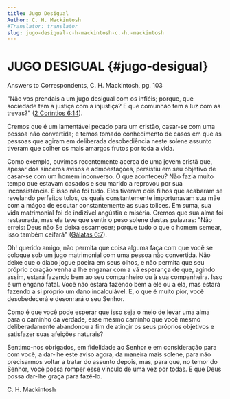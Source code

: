 ```yaml
---
title: Jugo Desigual
Author: C. H. Mackintosh
#Translator: translator
slug: jugo-desigual-c-h-mackintosh-c.-h.-mackintosh
---
```


# JUGO DESIGUAL {#jugo-desigual}

Answers to Correspondents, C. H. Mackintosh, pg. 103

&quot;Não vos prendais a um jugo desigual com os infiéis; porque, que sociedade tem a justiça com a injustiça? E que comunhão tem a luz com as trevas?&quot; ([2 Coríntios 6:14](http://mysword.info/b?r=2Co_6:14)).

Cremos que é um lamentável pecado para um cristão, casar-se com uma pessoa não convertida; e temos tomado conhecimento de casos em que as pessoas que agiram em deliberada desobediência neste solene assunto tiveram que colher os mais amargos frutos por toda a vida.

Como exemplo, ouvimos recentemente acerca de uma jovem cristã que, apesar dos sinceros avisos e admoestações, persistiu em seu objetivo de casar-se com um homem inconverso. O que aconteceu? Não fazia muito tempo que estavam casados e seu marido a reprovou por sua inconsistência. E isso não foi tudo. Eles tiveram dois filhos que acabaram se revelando perfeitos tolos, os quais constantemente importunavam sua mãe com a mágoa de escutar constantemente as suas tolices. Em suma, sua vida matrimonial foi de indizível angústia e miséria. Cremos que sua alma foi restaurada, mas ela teve que sentir o peso solene destas palavras: &quot;Não erreis: Deus não Se deixa escarnecer; porque tudo o que o homem semear, isso também ceifará&quot; ([Gálatas 6:7](http://mysword.info/b?r=Gal_6:7)).

Oh! querido amigo, não permita que coisa alguma faça com que você se coloque sob um jugo matrimonial com uma pessoa não convertida. Não deixe que o diabo jogue poeira em seus olhos, e não permita que seu próprio coração venha a lhe enganar com a vã esperança de que, agindo assim, estará fazendo bem ao seu companheiro ou à sua companheira. Isso é um engano fatal. Você não estará fazendo bem a ele ou a ela, mas estará fazendo a si próprio um dano incalculável. E, o que é muito pior, você desobedecerá e desonrará o seu Senhor.

Como é que você pode esperar que isso seja o meio de levar uma alma para o caminho da verdade, esse mesmo caminho que você mesmo deliberadamente abandonou a fim de atingir os seus próprios objetivos e satisfazer suas afeições naturais?

Sentimo-nos obrigados, em fidelidade ao Senhor e em consideração para com você, a dar-lhe este aviso agora, da maneira mais solene, para não precisarmos voltar a tratar do assunto depois, mas, para que, no temor do Senhor, você possa romper esse vínculo de uma vez por todas. E que Deus possa dar-lhe graça para fazê-lo.

C. H. Mackintosh